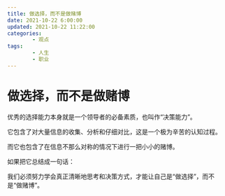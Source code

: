 ```yaml
---
title: 做选择，而不是做赌博
date: 2021-10-22 6:00:00
updated: 2021-10-22 11:22:00
categories:
        - 观点
tags:
        - 人生
        - 职业
---
```


# 做选择，而不是做赌博

优秀的选择能力本身就是一个领导者的必备素质，也叫作“决策能力”。

它包含了对大量信息的收集、分析和仔细对比，这是一个极为辛苦的认知过程。

而它也包含了在信息不那么对称的情况下进行一把小小的赌博。

如果把它总结成一句话：

我们必须努力学会真正清晰地思考和决策方式，才能让自己是“做选择”，而不是“做赌博”。
